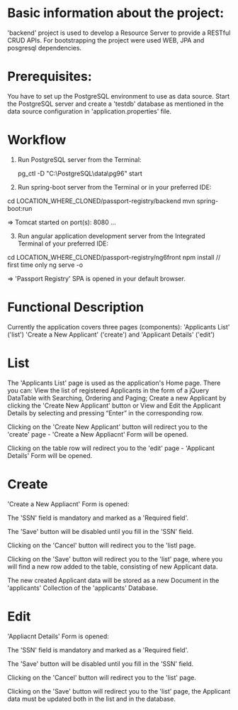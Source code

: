 # Basic information about the project:

'backend' project is used to develop a Resource Server to provide a RESTful CRUD APIs.
For bootstrapping the project were used WEB, JPA and posgresql dependencies.

# Prerequisites:

You have to set up the PostgreSQL environment to use as data source.
Start the PostgreSQL server and create a 'testdb' database as mentioned in the
data source configuration in 'application.properties' file.

# Workflow

1.  Run PostgreSQL server from the Terminal:

    pg_ctl -D "C:\PostgreSQL\data\pg96" start

2.  Run spring-boot server from the Terminal or in your preferred IDE:

cd LOCATION_WHERE_CLONED/passport-registry/backend
mvn spring-boot:run

=> Tomcat started on port(s): 8080 ...

3. Run angular application development server from the Integrated Terminal
   of your preferred IDE:

cd LOCATION_WHERE_CLONED/passport-registry/ng6front
npm install // first time only
ng serve -o

=> 'Passport Registry' SPA is opened in your default browser.

# Functional Description

Currently the application covers three pages (components):
'Applicants List' ('list')
'Create a New Applicant' ('create') and
'Applicant Details' ('edit')

# List

The 'Applicants List' page is used as the application's Home page.
There you can:
View the list of registered Applicants in the form of a jQuery DataTable with Searching, Ordering and Paging;
Create a new Applicant by clicking the 'Create New Applicant' button or
View and Edit the Applicant Details by selecting and pressing “Enter” in the corresponding row.

Clicking on the 'Create New Applicant' button will redirect you to the 'create' page -
'Create a New Appliacnt' Form will be opened.

Clicking on the table row will redirect you to the 'edit' page -
'Applicant Details' Form will be opened.

# Create

'Create a New Appliacnt' Form is opened:

The 'SSN' field is mandatory and marked as a 'Required field'.

The 'Save' button will be disabled until you fill in the 'SSN' field.

Clicking on the 'Cancel' button will redirect you to the 'listl page.

Clicking on the 'Save' button will redirect you to the 'list' page, where you will find a new row added to the table, consisting of new Applicant data.

The new created Applicant data will be stored as a new Document in the 'applicants' Collection of the 'applicants' Database.

# Edit

'Appliacnt Details' Form is opened:

The 'SSN' field is mandatory and marked as a 'Required field'.

The 'Save' button will be disabled until you fill in the 'SSN' field.

Clicking on the 'Cancel' button will redirect you to the 'list' page.

Clicking on the 'Save' button will redirect you to the 'list' page, the Applicant data must be updated both in the list and in the database.
